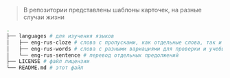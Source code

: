 > В репозитории представлены шаблоны карточек, на разные случаи жизни

```bash
.
├── languages # для изучения языков
│   ├── eng-rus-cloze # слова с пропусками, как отдельные слова, так и в составе предложений
│   ├── eng-rus-words # слова с разными вариациями для проверки и учебы
│   └── eng-rus-sentence # перевод отдельных предолжений
├── LICENSE # файл лицензии
└── README.md # этот файл

```

